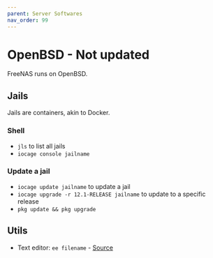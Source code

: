 ```yaml
---
parent: Server Softwares
nav_order: 99
---
```


# OpenBSD - Not updated

FreeNAS runs on OpenBSD.

## Jails

Jails are containers, akin to Docker.

### Shell

* `jls` to list all jails
* `iocage console jailname` 

### Update a jail

* `iocage update jailname` to update a jail
* `iocage upgrade -r 12.1-RELEASE jailname` to update to a specific release
* `pkg update && pkg upgrade`

## Utils

* Text editor: `ee filename` - [Source](https://www.freebsd.org/doc/handbook/editors.html)
